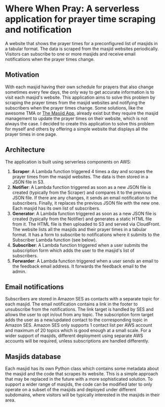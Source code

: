 # Where When Pray: A serverless application for prayer time scraping and notification

A website that shows the prayer times for a preconfigured list of masjids in a tabular format. The data is scraped from the masjid websites periodically. Visitors can subscribe to one or more masjids and receive email notifications when the prayer times change.

## Motivation

With each masjid having their own schedule for prayers that also change sometimes every few days, the only way to get accurate information is to visit each masjid's website. This application aims to solve this problem by scraping the prayer times from the masjid websites and notifying the subscribers when the prayer times change. Some solutions, like the awesome TMA or [The Masjid App](https://themasjidapp.net/), already exist but they require the masjid management to update the prayer times on their website, which is not always the case. I decided to create this application to solve this problem for myself and others by offering a simple website that displays all the prayer times in one page.

## Architecture

The application is built using serverless components on AWS:
1. **Scraper**: A Lambda function triggered 4 times a day and scrapes the prayer times from the masjid websites. The data is then stored in a JSON file in S3.
1. **Notifier**: A Lambda function triggered as soon as a new JSON file is created (typically from the Scraper) and compares it to the previous JSON file. If there are any changes, it sends an email notification to the subscribers. Finally, it replaces the previous JSON file with the new one. Each masjid has its own list of subscribers.
1. **Generator**: A Lambda function triggered as soon as a new JSON file is created (typically from the Notifier) and generates a static HTML file from it. The HTML file is then uploaded to S3 and served via CloudFront. The website lists all the masjids and their prayer times in a tabular format. It has a form to subscribe to notifications where it submits to the Subscriber Lambda function (see below).
1. **Subscriber**: A Lambda function triggered when a user submits the subscription form which adds the user to the masjid's list of subscribers.
1. **Forwarder**: A Lambda function triggered when a user sends an email to the feedback email address. It forwards the feedback email to the admin.

## Email notifications

Subscribers are stored in Amazon SES as contacts with a separate topic for each masjid. The email notification contains a link in the footer to unsubscribe from the notifications. The link target is handled by SES and allows the user to opt in/out from any topic. The subscription form target adds the user as a new/updated contact to the corresponding topic in Amazon SES. Amazon SES only supports 1 contact list per AWS account and maximum of 20 topics which is good enough at a small scale. For a wider support of masjids, different deployment using separate AWS accounts will be required, unless subscriptions are handled differently.

## Masjids database

Each masjid has its own Python class which contains some metadata about the masjid and the code that scrapes its website. This is a simple approach that may be replaced in the future with a more sophisticated solution. To support a wider range of masjids, the code can be modified later to only operate on a subset of the masjids and deployed under different subdomains, where visitors will be typically interested in the masjids in their area.
